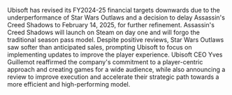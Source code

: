 Ubisoft has revised its FY2024-25 financial targets downwards due to the underperformance of Star Wars Outlaws and a decision to delay Assassin's Creed Shadows to February 14, 2025, for further refinement.  Assassin's Creed Shadows will launch on Steam on day one and will forgo the traditional season pass model. Despite positive reviews, Star Wars Outlaws saw softer than anticipated sales, prompting Ubisoft to focus on implementing updates to improve the player experience.  Ubisoft CEO Yves Guillemot reaffirmed the company's commitment to a player-centric approach and creating games for a wide audience, while also announcing a review to improve execution and accelerate their strategic path towards a more efficient and high-performing model.